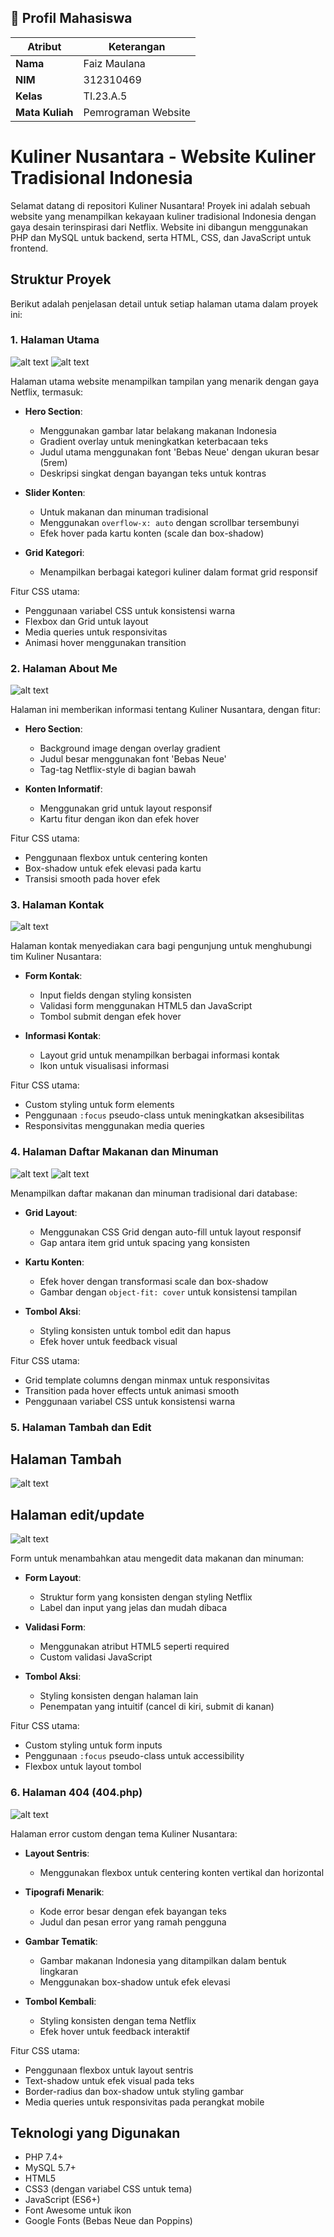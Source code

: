 ## 👤 Profil Mahasiswa

| Atribut         | Keterangan          |
| --------------- | ------------------- |
| **Nama**        | Faiz Maulana        |
| **NIM**         | 312310469           |
| **Kelas**       | TI.23.A.5           |
| **Mata Kuliah** | Pemrograman Website |

# Kuliner Nusantara - Website Kuliner Tradisional Indonesia

Selamat datang di repositori Kuliner Nusantara! Proyek ini adalah sebuah website yang menampilkan kekayaan kuliner tradisional Indonesia dengan gaya desain terinspirasi dari Netflix. Website ini dibangun menggunakan PHP dan MySQL untuk backend, serta HTML, CSS, dan JavaScript untuk frontend.

## Struktur Proyek

Berikut adalah penjelasan detail untuk setiap halaman utama dalam proyek ini:

### 1. Halaman Utama

![alt text](images/tampilan/home.png)
![alt text](images/tampilan/home-1.png)


Halaman utama website menampilkan tampilan yang menarik dengan gaya Netflix, termasuk:

- **Hero Section**:

  - Menggunakan gambar latar belakang makanan Indonesia
  - Gradient overlay untuk meningkatkan keterbacaan teks
  - Judul utama menggunakan font 'Bebas Neue' dengan ukuran besar (5rem)
  - Deskripsi singkat dengan bayangan teks untuk kontras


- **Slider Konten**:

  - Untuk makanan dan minuman tradisional
  - Menggunakan `overflow-x: auto` dengan scrollbar tersembunyi
  - Efek hover pada kartu konten (scale dan box-shadow)

- **Grid Kategori**:
  - Menampilkan berbagai kategori kuliner dalam format grid responsif

Fitur CSS utama:

- Penggunaan variabel CSS untuk konsistensi warna
- Flexbox dan Grid untuk layout
- Media queries untuk responsivitas
- Animasi hover menggunakan transition

### 2. Halaman About Me

![alt text](images/tampilan/about.png)


Halaman ini memberikan informasi tentang Kuliner Nusantara, dengan fitur:

- **Hero Section**:

  - Background image dengan overlay gradient
  - Judul besar menggunakan font 'Bebas Neue'
  - Tag-tag Netflix-style di bagian bawah

- **Konten Informatif**:
  - Menggunakan grid untuk layout responsif
  - Kartu fitur dengan ikon dan efek hover

Fitur CSS utama:

- Penggunaan flexbox untuk centering konten
- Box-shadow untuk efek elevasi pada kartu
- Transisi smooth pada hover efek

### 3. Halaman Kontak

![alt text](images/tampilan/kontak.png)

Halaman kontak menyediakan cara bagi pengunjung untuk menghubungi tim Kuliner Nusantara:

- **Form Kontak**:

  - Input fields dengan styling konsisten
  - Validasi form menggunakan HTML5 dan JavaScript
  - Tombol submit dengan efek hover

- **Informasi Kontak**:
  - Layout grid untuk menampilkan berbagai informasi kontak
  - Ikon untuk visualisasi informasi

Fitur CSS utama:

- Custom styling untuk form elements
- Penggunaan `:focus` pseudo-class untuk meningkatkan aksesibilitas
- Responsivitas menggunakan media queries

### 4. Halaman Daftar Makanan dan Minuman

![alt text](images/tampilan/makananview.png)
![alt text](images/tampilan/minumanview.png)

Menampilkan daftar makanan dan minuman tradisional dari database:

- **Grid Layout**:

  - Menggunakan CSS Grid dengan auto-fill untuk layout responsif
  - Gap antara item grid untuk spacing yang konsisten

- **Kartu Konten**:

  - Efek hover dengan transformasi scale dan box-shadow
  - Gambar dengan `object-fit: cover` untuk konsistensi tampilan

- **Tombol Aksi**:
  - Styling konsisten untuk tombol edit dan hapus
  - Efek hover untuk feedback visual

Fitur CSS utama:

- Grid template columns dengan minmax untuk responsivitas
- Transition pada hover effects untuk animasi smooth
- Penggunaan variabel CSS untuk konsistensi warna

### 5. Halaman Tambah dan Edit

## Halaman Tambah

![alt text](images/tampilan/addmakanan.png)

## Halaman edit/update

![alt text](images/tampilan/editminuman.png)

Form untuk menambahkan atau mengedit data makanan dan minuman:

- **Form Layout**:

  - Struktur form yang konsisten dengan styling Netflix
  - Label dan input yang jelas dan mudah dibaca

- **Validasi Form**:

  - Menggunakan atribut HTML5 seperti required
  - Custom validasi JavaScript

- **Tombol Aksi**:
  - Styling konsisten dengan halaman lain
  - Penempatan yang intuitif (cancel di kiri, submit di kanan)

Fitur CSS utama:

- Custom styling untuk form inputs
- Penggunaan `:focus` pseudo-class untuk accessibility
- Flexbox untuk layout tombol

### 6. Halaman 404 (404.php)

![alt text](images/tampilan/404.png)

Halaman error custom dengan tema Kuliner Nusantara:

- **Layout Sentris**:

  - Menggunakan flexbox untuk centering konten vertikal dan horizontal

- **Tipografi Menarik**:

  - Kode error besar dengan efek bayangan teks
  - Judul dan pesan error yang ramah pengguna

- **Gambar Tematik**:

  - Gambar makanan Indonesia yang ditampilkan dalam bentuk lingkaran
  - Menggunakan box-shadow untuk efek elevasi

- **Tombol Kembali**:
  - Styling konsisten dengan tema Netflix
  - Efek hover untuk feedback interaktif

Fitur CSS utama:

- Penggunaan flexbox untuk layout sentris
- Text-shadow untuk efek visual pada teks
- Border-radius dan box-shadow untuk styling gambar
- Media queries untuk responsivitas pada perangkat mobile

## Teknologi yang Digunakan

- PHP 7.4+
- MySQL 5.7+
- HTML5
- CSS3 (dengan variabel CSS untuk tema)
- JavaScript (ES6+)
- Font Awesome untuk ikon
- Google Fonts (Bebas Neue dan Poppins)